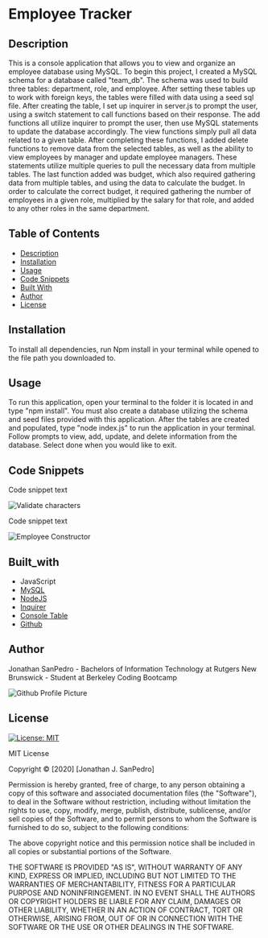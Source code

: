 # Employee Tracker

## Description
This is a console application that allows you to view and organize an employee database using MySQL. To begin this project, I created a MySQL schema for a database called "team_db". The schema was used to build three tables: department, role, and employee. After setting these tables up to work with foreign keys, the tables were filled with data using a seed sql file. After creating the table, I set up inquirer in server.js to prompt the user, using a switch statement to call functions based on their response. The add functions all utilize inquirer to prompt the user, then use MySQL statements to update the database accordingly. The view functions simply pull all data related to a given table. After completing these functions, I added delete functions to remove data from the selected tables, as well as the ability to view employees by manager and update employee managers. These statements utilize multiple queries to pull the necessary data from multiple tables. The last function added was budget, which also required gathering data from multiple tables, and using the data to calculate the budget. In order to calculate the correct budget, it required gathering the number of employees in a given role, multiplied by the salary for that role, and added to any other roles in the same department.
  
## Table of Contents
* [Description](#description)
* [Installation](#installation)
* [Usage](#usage)
* [Code Snippets](#code_snippets)
* [Built With](#built_with)
* [Author](#author)
* [License](#license)


## Installation
To install all dependencies, run Npm install in your terminal while opened to the file path you downloaded to. 

## Usage
To run this application, open your terminal to the folder it is located in and type "npm install". You must also create a database utilizing the schema and seed files provided with this application. After the tables are created and populated, type "node index.js" to run the application in your terminal. Follow prompts to view, add, update, and delete information from the database. Select done when you would like to exit.



## Code Snippets

Code snippet text

![Validate characters](./assets/validator.png)

Code snippet text

![Employee Constructor](./assets/employee.png)


## Built_with
* JavaScript
* [MySQL](https://www.mysql.com/)
* [NodeJS](https://nodejs.org/en/)
* [Inquirer](https://www.npmjs.com/package/inquirer)
* [Console Table](https://www.npmjs.com/package/console.table)
* [Github](https://github.com/)
  
## Author
Jonathan SanPedro - Bachelors of Information Technology at Rutgers New Brunswick - Student at Berkeley Coding Bootcamp
  
![Github Profile Picture](https://github.com/jsp117.png?size=150)

## License
[![License: MIT](https://img.shields.io/badge/License-MIT-yellow.svg)](https://opensource.org/licenses/MIT)

MIT License

Copyright &copy; [2020] [Jonathan J. SanPedro]

Permission is hereby granted, free of charge, to any person obtaining a copy
of this software and associated documentation files (the "Software"), to deal
in the Software without restriction, including without limitation the rights
to use, copy, modify, merge, publish, distribute, sublicense, and/or sell
copies of the Software, and to permit persons to whom the Software is
furnished to do so, subject to the following conditions:

The above copyright notice and this permission notice shall be included in all
copies or substantial portions of the Software.

THE SOFTWARE IS PROVIDED "AS IS", WITHOUT WARRANTY OF ANY KIND, EXPRESS OR
IMPLIED, INCLUDING BUT NOT LIMITED TO THE WARRANTIES OF MERCHANTABILITY,
FITNESS FOR A PARTICULAR PURPOSE AND NONINFRINGEMENT. IN NO EVENT SHALL THE
AUTHORS OR COPYRIGHT HOLDERS BE LIABLE FOR ANY CLAIM, DAMAGES OR OTHER
LIABILITY, WHETHER IN AN ACTION OF CONTRACT, TORT OR OTHERWISE, ARISING FROM,
OUT OF OR IN CONNECTION WITH THE SOFTWARE OR THE USE OR OTHER DEALINGS IN THE
SOFTWARE.